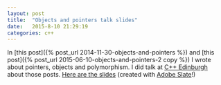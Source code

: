 ```yaml
---
layout: post
title:  "Objects and pointers talk slides"
date:   2015-8-10 21:29:19
categories: c++
---
```


In [this post]({% post_url 2014-11-30-objects-and-pointers %}) and [this post]({% post_url 2015-06-10-objects-and-pointers-2 copy %}) I wrote about pointers, objects and polymorphism. I did talk at [C++ Edinburgh](http://cppedinburgh.uk) about those posts. [Here are the slides](https://slate.adobe.com/a/REYAE) (created with [Adobe Slate](https://standout.adobe.com/slate/)!)